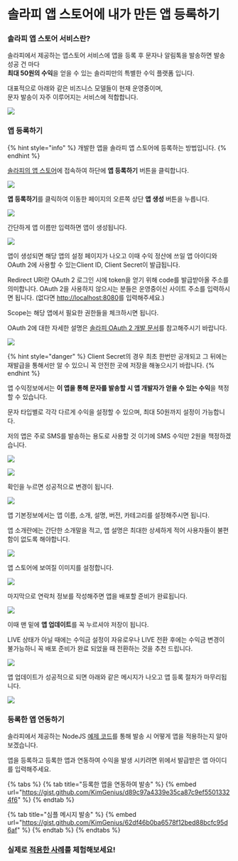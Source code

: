 # 솔라피 앱 스토어에 내가 만든 앱 등록하기

### 솔라피 앱 스토어 서비스란?

솔라피에서 제공하는 앱스토어 서비스에 앱을 등록 후 문자나 알림톡을 발송하면 발송 성공 건 마다  
**최대 50원의 수익**을 얻을 수 있는 솔라피만의 특별한 수익 플랫폼 입니다.

대표적으로 아래와 같은 비즈니스 모델들이 현재 운영중이며,  
문자 발송이 자주 이루어지는 서비스에 적합합니다.

![](../.gitbook/assets/image.png)

### 앱 등록하기

{% hint style="info" %}
개발한 앱을 솔라피 앱 스토어에 등록하는 방법입니다.
{% endhint %}

[솔라피의 앱 스토어](https://solapi.com/apps)에 접속하여 하단에 **앱 등록하기** 버튼을 클릭합니다.

![](../.gitbook/assets/_2019-05-16__10.01.40.png)

**앱 등록하기**를 클릭하여 이동한 페이지의 오른쪽 상단 **앱 생성** 버튼을 누릅니다.

![](../.gitbook/assets/_2019-05-16__10.02.58.png)

간단하게 앱 이름만 입력하면 앱이 생성됩니다.

![](../.gitbook/assets/_2019-05-16__10.03.18.png)

앱이 생성되면 해당 앱의 설정 페이지가 나오고 이때 수익 정산에 쓰일 앱 아이디와 OAuth 2에 사용할 수 있는Client ID, Client Secret이 발급됩니다.

Redirect URI란 OAuth 2 로그인 시에 token을 얻기 위해 code를 발급받아올 주소를 의미합니다. OAuth 2을 사용하지 않으시는 분들은 운영중이신 사이트 주소를 입력하시면 됩니다. \(없다면 [http://localhost:8080](http://localhost:8080)를 입력해주세요.\)

Scope는 해당 앱에서 필요한 권한들을 체크하시면 됩니다.

OAuth 2에 대한 자세한 설명은 [솔라피 OAuth 2 개발 문서](https://docs.solapi.com/authentication/oauth2)를 참고해주시기 바랍니다.

![](../.gitbook/assets/_2019-05-28__3.23.10.png)

{% hint style="danger" %}
Client Secret의 경우 최초 한번만 공개되고 그 뒤에는 재발급을 통해서만 알 수 있으니 꼭 안전한 곳에 저장을 해놓으시기 바랍니다.
{% endhint %}

앱 수익정보에서는 **이 앱을 통해 문자를 발송할 시 앱 개발자가 얻을 수 있는 수익**을 책정할 수 있습니다.

문자 타입별로 각각 다르게 수익을 설정할 수 있으며, 최대 50원까지 설정이 가능합니다.

저의 앱은 주로 SMS를 발송하는 용도로 사용할 것 이기에 SMS 수익만 2원을 책정하겠습니다.

![](../.gitbook/assets/_2019-05-28__3.27.15.png)

![](../.gitbook/assets/_2019-05-23__11.26.59.png)

확인을 누르면 성공적으로 변경이 됩니다.

![](../.gitbook/assets/_2019-05-23__11.28.24.png)

앱 기본정보에서는 앱 이름, 소개, 설명, 버전, 카테고리를 설정해주시면 됩니다.

앱 소개란에는 간단한 소개말을 적고, 앱 설명은 최대한 상세하게 적어 사용자들이 불편함이 없도록 해야합니다.

![](../.gitbook/assets/_2019-05-17__11.35.42.png)

앱 스토어에 보여질 이미지를 설정합니다.

![](../.gitbook/assets/_2019-05-17__11.50.14.png)

마지막으로 연락처 정보를 작성해주면 앱을 배포할 준비가 완료됩니다.

![](../.gitbook/assets/_2019-05-17__11.49.15.png)

이때 맨 밑에 **앱 업데이트**를 꼭 누르셔야 저장이 됩니다.

LIVE 상태가 아닐 때에는 수익금 설정이 자유로우나 LIVE 전환 후에는 수익금 변경이 불가능하니 꼭 배포 준비가 완료 되었을 때 전환하는 것을 추천 드립니다.

![](../.gitbook/assets/_2019-05-20__10.19.16.png)

앱 업데이트가 성공적으로 되면 아래와 같은 메시지가 나오고 앱 등록 절차가 마무리됩니다.

![](../.gitbook/assets/_2019-05-20__10.21.22.png)

### 등록한 앱 연동하기

솔라피에서 제공하는 NodeJS [예제 코드](https://github.com/solapi/examples)를 통해 발송 시 어떻게 앱을 적용하는지 알아보겠습니다.

앱을 등록하고 등록한 앱과 연동하여 수익을 발생 시키려면 위에서 발급받은 앱 아이디를 입력해주세요.

{% tabs %}
{% tab title="등록한 앱을 연동하여 발송" %}
{% embed url="https://gist.github.com/KimGenius/d89c97a4339e35ca87c9ef55013324f6" %}
{% endtab %}

{% tab title="심플 메시지 발송" %}
{% embed url="https://gist.github.com/KimGenius/62df46b0ba6578f12bed88bcfc95d6af" %}
{% endtab %}
{% endtabs %}

### 실제로 [적용한 사례](https://sendsms.kr)를 체험해보세요!

